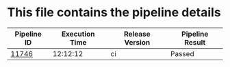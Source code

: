 # This file contains the pipeline details 

| Pipeline ID |   Execution Time        | Release Version |Pipeline Result   |
 |---------|---------------------------| --------------|--------|
 |    <a href= "https://gitlab.mayadata.io/litmuschaos/litmus-e2e/pipelines/11746">11746</a>   |  12:12:12           |  ci     |Passed  |

